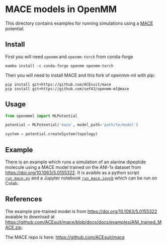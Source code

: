 # MACE models in OpenMM

This directory contains examples for running simulations using a [MACE](https://github.com/ACEsuit/mace) potential.

## Install

First you will need `openmm` and `openmm-torch` from conda-forge
```
mamba install -c conda-forge openmm openmm-torch
```

Then you will need to install MACE and this fork of openmm-ml with pip:

```
pip install git+https://github.com/ACEsuit/mace
pip install git+https://github.com/sef43/openmm-ml@mace
```

## Usage
```python
from openmmml import MLPotential

potential = MLPotential('mace', model_path='path/to/model')

system = potential.createSystem(topology)
```


## Example
There is an example which runs a simulation of an alanine dipeptide molecule using a MACE model trained on the ANI-1x dataset from https://doi.org/10.1063/5.0155322. It is avaible as a python script [`run_mace.py`](run_mace.py) and a Jupyter notebook [`run_mace.ipynb`](run_mace.ipynb) which can be run on Colab.


## References
The example pre-trained model is from https://doi.org/10.1063/5.0155322 avaiable to download at https://github.com/ACEsuit/mace/blob/docs/docs/examples/ANI_trained_MACE.zip.

The MACE repo is here: https://github.com/ACEsuit/mace 
